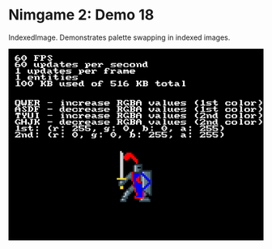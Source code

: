 Nimgame 2: Demo 18
==================

IndexedImage. Demonstrates palette swapping in indexed images.

![Screenshot](demo18.png)

